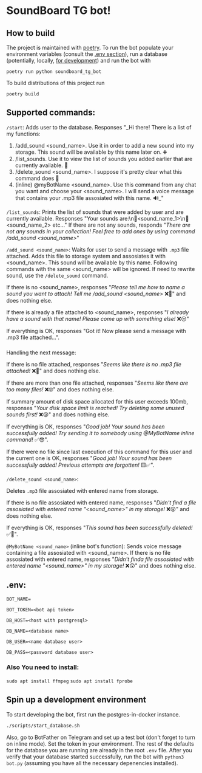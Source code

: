 # SoundBoard TG bot!
## How to build

The project is maintained with [poetry](https://python-poetry.org/). To run the bot populate your environment variables (consult the [.env section](#env)), run a database (potentially, locally, [for development](#spin-up-a-development-environment)) and run the bot with

```
poetry run python soundboard_tg_bot
```

To build distributions of this project run

```
poetry build
```

## Supported commands:
`/start`:
Adds user to the database. Responses "_Hi there! There is a list of my functions:
1) /add_sound <sound_name>. Use it in order to add a new sound into my storage. This sound will be available by this name later on. ➕
2) /list_sounds. Use it to view the list of sounds you added earlier that are currently available. 📌
3) /delete_sound <sound_name>. I suppose it's pretty clear what this command does 🧐
4) (inline) @myBotName <sound_name>. Use this command from any chat you want and choose your <sound_name>. I will send a voice message that contains your .mp3 file assosiated with this name. 🔊_"

`/list_sounds`:
Prints the list of sounds that were added by user and are currently available. Responses "Your sounds are:\n📌<sound_name_1>\n📌<sound_name_2> etc..."
If there are not any sounds, responds "_There are not any sounds in your collection! Feel free to add ones by using command /add_sound <sound_name>_"

`/add_sound <sound_name>`:
Waits for user to send a message with `.mp3` file attached. Adds this file to storage system and assosiates it with <sound_name>. This sound will be available by this name.
Following commands with the same <sound_name> will be ignored. If need to rewrite sound, use the `/delete_sound` command.

If there is no <sound_name>, responses "_Please tell me how to name a sound you want to attach! Tell me /add_sound <sound_name>_ ❌🤔" and does nothing else.

If there is already a file attached to <sound_name>, responses "_I already have a sound with that name! Please come up with something else!_ ❌😒"

If everything is OK, responses "Got it! Now please send a message with .mp3 file attached...".

###
Handling the next message:

If there is no file attached, responses "_Seems like there is no .mp3 file attached!_ ❌🧐" and does nothing else.

If there are more than one file attached, responses "_Seems like there are too many files!_ ❌🤓" and does nothing else.

If summary amount of disk space allocated for this user exceeds 100mb, responses "_Your disk space limit is reached! Try deleting some unused sounds first!_ ❌😢" and does nothing else.

If everything is OK, responses "_Good job! Your sound has been successfully added! Try sending it to somebody using @MyBotName inline command!_ ✅😎".

If there were no file since last execution of this command for this user and the current one is OK, responses "_Good job! Your sound has been successfully added! Previous attempts are forgotten!_ 🟨✅".

`/delete_sound <sound_name>`:

Deletes `.mp3` file assosiated with entered name from storage.

If there is no file assosiated with entered name, responses "_Didn't find a file assosiated with entered name "<sound_name>" in my storage!_ ❌😲" and does nothing else.

If everything is OK, responses "_This sound has been successfully deleted!_ ✅👾".

`@MyBotName <sound_name>` (inline bot's function):
Sends voice message containing a file assosiated with <sound_name>.
If there is no file assosiated with entered name, responses "_Didn't finda file assosiated with entered name "<sound_name>" in my storage!_ ❌😲" and does nothing else.

## .env:
```.env
BOT_NAME=

BOT_TOKEN=<bot api token>

DB_HOST=<host with postgresql>

DB_NAME=<database name>
 
DB_USER=<name database user>

DB_PASS=<password database user>
```

### Also You need to install:
```sudo apt install ffmpeg```
```sudo apt install fprobe```

## Spin up a development environment

To start developing the bot, first run the postgres-in-docker instance.

```bash
./scripts/start_database.sh
```

Also, go to BotFather on Telegram and set up a test bot (don't forget to turn on inline mode). Set the token in your environment. The rest of the defaults for the database you are running are already in the root `.env` file. After you verify that your database started successfully, run the bot with `python3 bot.py` (assuming you have all the necessary depenencies installed).

